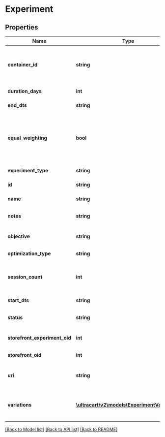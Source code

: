# Experiment

## Properties
Name | Type | Description | Notes
------------ | ------------- | ------------- | -------------
**container_id** | **string** | Contained ID where the experiment element was located | [optional] 
**duration_days** | **int** | Duration in days | [optional] 
**end_dts** | **string** | End date/time | [optional] 
**equal_weighting** | **bool** | Whether or not traffic is equally weighted or shifts over time during the experiment | [optional] 
**experiment_type** | **string** | The type of experiment | [optional] 
**id** | **string** | Experiment id | [optional] 
**name** | **string** | Experiment name | [optional] 
**notes** | **string** | Notes about the experiment | [optional] 
**objective** | **string** | Objective that is being optimized | [optional] 
**optimization_type** | **string** | Type of optimization | [optional] 
**session_count** | **int** | Total number of sessions in the experiment | [optional] 
**start_dts** | **string** | Start date/time | [optional] 
**status** | **string** | Status of the experiment | [optional] 
**storefront_experiment_oid** | **int** | Storefront Experiment Oid | [optional] 
**storefront_oid** | **int** | Storefront oid | [optional] 
**uri** | **string** | URI the experiment was started on | [optional] 
**variations** | [**\ultracart\v2\models\ExperimentVariation[]**](ExperimentVariation.md) | Variations being tested in the experiment | [optional] 

[[Back to Model list]](../README.md#documentation-for-models) [[Back to API list]](../README.md#documentation-for-api-endpoints) [[Back to README]](../README.md)


